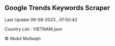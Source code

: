 

## Google Trends Keywords Scraper 
 
Last Update 09-08-2023 , 07:50:42

Country List :
VIETNAM.json



© Abdul Muttaqin 

